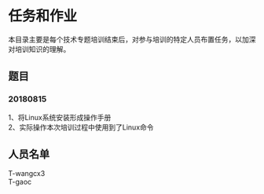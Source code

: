 # 任务和作业
本目录主要是每个技术专题培训结束后，对参与培训的特定人员布置任务，以加深对培训知识的理解。

## 题目
### 20180815
1、将Linux系统安装形成操作手册
<br>2、实际操作本次培训过程中使用到了Linux命令


## 人员名单
T-wangcx3
<br>T-gaoc